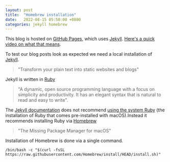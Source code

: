 ```yaml
---
layout: post
title:  "Homebrew installation"
date:   2022-08-15 05:50:00 +0800
categories: jekyll homebrew
---
```


This blog is hosted on [GitHub Pages][github-pages], which uses [Jekyll][jekyll]. [Here's a quick video on what that means](https://youtu.be/2MsN8gpT6jY).

To test our blog posts look as expected we need a local installation of [Jekyll][jekyll].
> "Transform your plain text into static websites and blogs"

Jekyll is written in [Ruby][ruby]
> "A dynamic, open source programming language with a focus on simplicity and productivity. It has an elegant syntax that is natural to read and easy to write".

The [Jekyll documentation](https://jekyllrb.com/docs/installation/macos/#step-1-install-homebrew) does not recommend [using the system Ruby][system-ruby] (the installation of Ruby that comes pre-installed with macOS).Instead it recommends installing Ruby via [Homebrew][homebrew]
> "The Missing Package Manager for macOS"

Installation of Homebrew is done via a single command.
```
/bin/bash -c "$(curl -fsSL https://raw.githubusercontent.com/Homebrew/install/HEAD/install.sh)"
```

[ruby]: http://www.ruby-lang.org
[jekyll]: https://jekyllrb.com
[github-pages]: https://pages.github.com
[homebrew]: https://brew.sh
[system-ruby]: https://www.moncefbelyamani.com/why-you-shouldn-t-use-the-system-ruby-to-install-gems-on-a-mac/